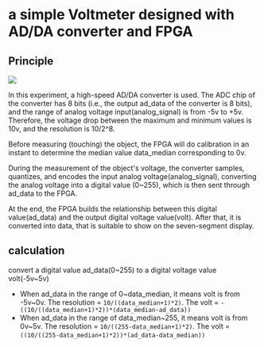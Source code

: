 # a simple Voltmeter designed with AD/DA converter and FPGA

## Principle

![](E:\IC_design\Verilog\FPGA_S6\dig_volt\doc\a_simple_voltmeter_module.png)

In this experiment, a high-speed AD/DA converter is used. The ADC chip of the converter has 8 bits (i.e., the output ad_data of the converter is 8 bits), and the range of analog voltage input(analog_signal) is from -5v to +5v. Therefore, the voltage drop between the maximum and minimum values is 10v, and the resolution is 10/2^8. 

Before measuring (touching) the object, the FPGA will do calibration in an instant to determine the median value data_median corresponding to 0v.

During the measurement of the object's voltage, the converter samples, quantizes, and encodes the input analog voltage(analog_signal), converting the analog voltage into a digital value (0~255), which is then sent through ad_data to the FPGA. 

At the end, the FPGA builds the relationship between this digital value(ad_data) and the output digital voltage value(volt). After that, it is converted into data, that is suitable to show on the seven-segment display.

## calculation

convert a digital value ad_data(0~255) to a digital voltage value volt(-5v~5v)

- When ad_data in the range of 0~data_median, it means volt is from -5v~0v. The resolution = `10/((data_median+1)*2)`. The volt = `-((10/((data_median+1)*2))*(data_median-ad_data))`
- When ad_data in the range of data_median~255, it means volt is from 0v~5v. The resolution = `10/((255-data_median+1)*2)`. The volt = `((10/((255-data_median+1)*2))*(ad_data-data_median))`